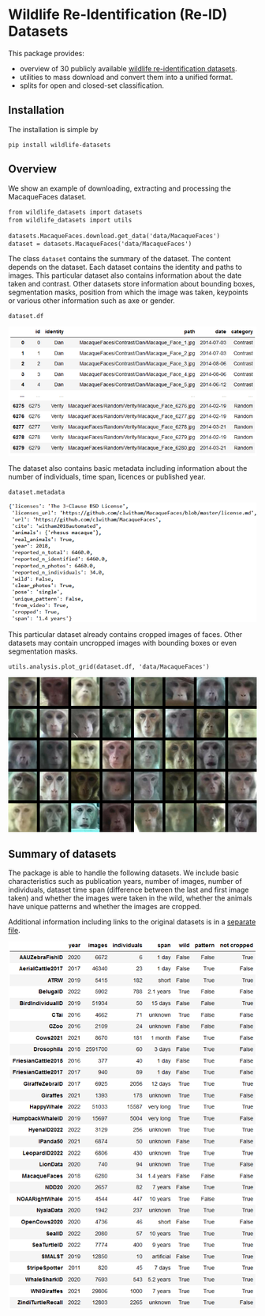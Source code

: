 # Wildlife Re-Identification (Re-ID) Datasets

This package provides:
- overview of 30 publicly available [wildlife re-identification datasets](notebooks/dataset_descriptions.ipynb).
- utilities to mass download and convert them into a unified format.
- splits for open and closed-set classification.


## Installation

The installation is simple by
```
pip install wildlife-datasets
```


## Overview

We show an example of downloading, extracting and processing the MacaqueFaces dataset.

```
from wildlife_datasets import datasets
from wildlife_datasets import utils

datasets.MacaqueFaces.download.get_data('data/MacaqueFaces')
dataset = datasets.MacaqueFaces('data/MacaqueFaces')
```

The class `dataset` contains the summary of the dataset. The content depends on the dataset. Each dataset contains the identity and paths to images. This particular dataset also contains information about the date taken and contrast. Other datasets store information about bounding boxes, segmentation masks, position from which the image was taken, keypoints or various other information such as axe or gender.

```
dataset.df
```

![](images/MacaqueFaces_DataFrame.png)

The dataset also contains basic metadata including information about the number of individuals, time span, licences or published year.

```
dataset.metadata
```

![](images/MacaqueFaces_Metadata.png)

This particular dataset already contains cropped images of faces. Other datasets may contain uncropped images with bounding boxes or even segmentation masks.

```
utils.analysis.plot_grid(dataset.df, 'data/MacaqueFaces')
```

![](images/MacaqueFaces_Grid.png)


## Summary of datasets

The package is able to handle the following datasets. We include basic characteristics such as publication years, number of images, number of individuals, dataset time span (difference between the last and first image taken) and whether the images were taken in the wild, whether the animals have unique patterns and whether the images are cropped.

Additional information including links to the original datasets is in a [separate file](datasets.md).

![](images/Datasets_Summary.png)
